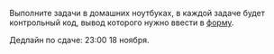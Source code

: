 Выполните задачи в домашних ноутбуках, в каждой задаче будет контрольный код, вывод которого нужно ввести в [форму](https://goo.gl/forms/oSIhjpuGINiJw8xF2).

Дедлайн по сдаче: 23:00 18 ноября.

